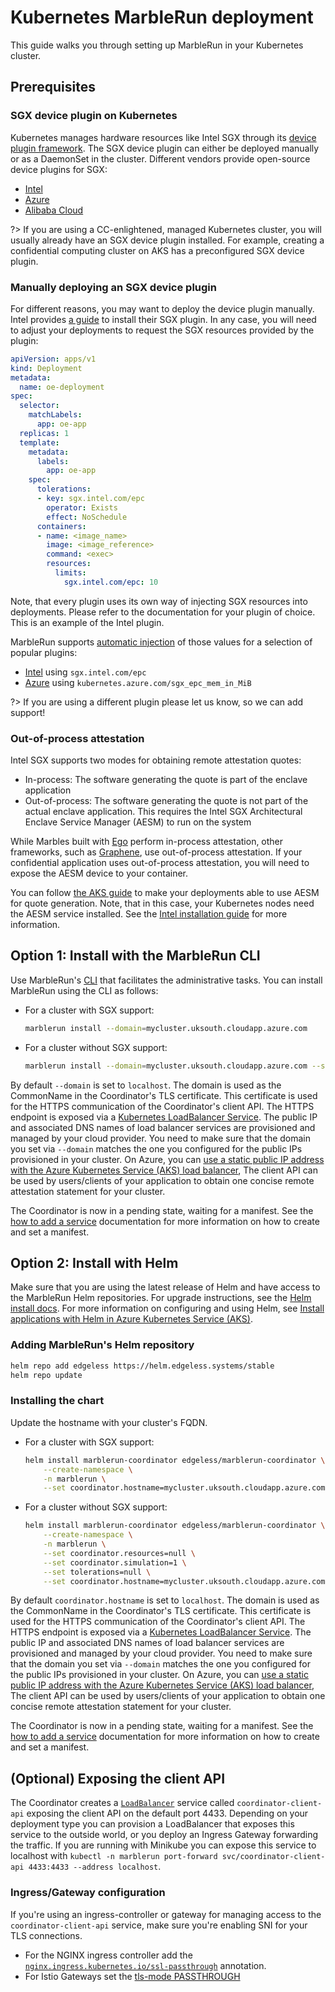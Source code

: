 # Kubernetes MarbleRun deployment

This guide walks you through setting up MarbleRun in your Kubernetes cluster.

## Prerequisites

### SGX device plugin on Kubernetes

Kubernetes manages hardware resources like Intel SGX through its [device plugin framework](https://kubernetes.io/docs/concepts/extend-kubernetes/compute-storage-net/device-plugins/).
The SGX device plugin can either be deployed manually or as a DaemonSet in the cluster. Different vendors provide open-source device plugins for SGX:

* [Intel](https://intel.github.io/intel-device-plugins-for-kubernetes/cmd/sgx_plugin/README.html)
* [Azure](https://github.com/Azure/aks-engine/blob/master/docs/topics/sgx.md#deploying-the-sgx-device-plugin)
* [Alibaba Cloud](https://github.com/AliyunContainerService/sgx-device-plugin)


?> If you are using a CC-enlightened, managed Kubernetes cluster, you will usually already have an SGX device plugin installed.
For example, creating a confidential computing cluster on AKS has a preconfigured SGX device plugin.

### Manually deploying an SGX device plugin

For different reasons, you may want to deploy the device plugin manually. Intel provides [a guide](https://intel.github.io/intel-device-plugins-for-kubernetes/cmd/sgx_plugin/README.html#installation) to install their SGX plugin.
In any case, you will need to adjust your deployments to request the SGX resources provided by the plugin:

```yaml
apiVersion: apps/v1
kind: Deployment
metadata:
  name: oe-deployment
spec:
  selector:
    matchLabels:
      app: oe-app
  replicas: 1
  template:
    metadata:
      labels:
        app: oe-app
    spec:
      tolerations:
      - key: sgx.intel.com/epc
        operator: Exists
        effect: NoSchedule
      containers:
      - name: <image_name>
        image: <image_reference>
        command: <exec>
        resources:
          limits:
            sgx.intel.com/epc: 10
```

Note, that every plugin uses its own way of injecting SGX resources into deployments. Please refer to the documentation for your plugin of choice. This is an example of the Intel plugin.

MarbleRun supports [automatic injection](features/auto-injection.md) of those values for a selection of popular plugins:

* [Intel](https://intel.github.io/intel-device-plugins-for-kubernetes/cmd/sgx_plugin/README.html) using `sgx.intel.com/epc`
* [Azure](https://github.com/Azure/aks-engine/blob/master/docs/topics/sgx.md#deploying-the-sgx-device-plugin) using `kubernetes.azure.com/sgx_epc_mem_in_MiB`

?> If you are using a different plugin please let us know, so we can add support!


### Out-of-process attestation

Intel SGX supports two modes for obtaining remote attestation quotes:
* In-process: The software generating the quote is part of the enclave application
* Out-of-process: The software generating the quote is not part of the actual enclave application. This requires the Intel SGX Architectural Enclave Service Manager (AESM) to run on the system

While Marbles built with [Ego](building-services/ego.md) perform in-process attestation, other frameworks, such as [Graphene](building-services/graphene.md), use out-of-process attestation.
If your confidential application uses out-of-process attestation, you will need to expose the AESM device to your container.

You can follow [the AKS guide](https://docs.microsoft.com/en-us/azure/confidential-computing/confidential-nodes-out-of-proc-attestation) to make your deployments able to use AESM for quote generation. Note, that in this case, your Kubernetes nodes need the AESM service installed. See the [Intel installation guide](https://download.01.org/intel-sgx/sgx-linux/2.12/docs/Intel_SGX_Installation_Guide_Linux_2.12_Open_Source.pdf) for more information.

## Option 1: Install with the MarbleRun CLI

Use MarbleRun's [CLI](reference/cli.md) that facilitates the administrative tasks.
You can install MarbleRun using the CLI as follows:

* For a cluster with SGX support:

    ```bash
    marblerun install --domain=mycluster.uksouth.cloudapp.azure.com
    ```

* For a cluster without SGX support:

    ```bash
    marblerun install --domain=mycluster.uksouth.cloudapp.azure.com --simulation
    ```

By default `--domain` is set to `localhost`.
The domain is used as the CommonName in the Coordinator's TLS certificate.
This certificate is used for the HTTPS communication of the Coordinator's client API.
The HTTPS endpoint is exposed via a [Kubernetes LoadBalancer Service](https://kubernetes.io/docs/concepts/services-networking/service/#loadbalancer).
The public IP and associated DNS names of load balancer services are provisioned and managed by your cloud provider.
You need to make sure that the domain you set via `--domain` matches the one you configured for the public IPs provisioned in your cluster.
On Azure, you can [use a static public IP address with the Azure Kubernetes Service (AKS) load balancer](https://docs.microsoft.com/en-us/azure/aks/static-ip#create-a-static-ip-address),
The client API can be used by users/clients of your application to obtain one concise remote attestation statement for your cluster.

The Coordinator is now in a pending state, waiting for a manifest.
See the [how to add a service](workflows/add-service.md) documentation for more information on how to create and set a manifest.

## Option 2: Install with Helm

Make sure that you are using the latest release of Helm and have access to the MarbleRun Helm repositories. For upgrade instructions, see the [Helm install docs](https://docs.helm.sh/using_helm/#installing-helm). For more information on configuring and using Helm, see [Install applications with Helm in Azure Kubernetes Service (AKS)](https://docs.microsoft.com/en-us/azure/aks/kubernetes-helm).

### Adding MarbleRun's Helm repository

```bash
helm repo add edgeless https://helm.edgeless.systems/stable
helm repo update
```

### Installing the chart

Update the hostname with your cluster's FQDN.

* For a cluster with SGX support:

    ```bash
    helm install marblerun-coordinator edgeless/marblerun-coordinator \
        --create-namespace \
        -n marblerun \
        --set coordinator.hostname=mycluster.uksouth.cloudapp.azure.com
    ```

* For a cluster without SGX support:

    ```bash
    helm install marblerun-coordinator edgeless/marblerun-coordinator \
        --create-namespace \
        -n marblerun \
        --set coordinator.resources=null \
        --set coordinator.simulation=1 \
        --set tolerations=null \
        --set coordinator.hostname=mycluster.uksouth.cloudapp.azure.com
    ```

By default `coordinator.hostname` is set to `localhost`.
The domain is used as the CommonName in the Coordinator's TLS certificate.
This certificate is used for the HTTPS communication of the Coordinator's client API.
The HTTPS endpoint is exposed via a [Kubernetes LoadBalancer Service](https://kubernetes.io/docs/concepts/services-networking/service/#loadbalancer).
The public IP and associated DNS names of load balancer services are provisioned and managed by your cloud provider.
You need to make sure that the domain you set via `--domain` matches the one you configured for the public IPs provisioned in your cluster.
On Azure, you can [use a static public IP address with the Azure Kubernetes Service (AKS) load balancer](https://docs.microsoft.com/en-us/azure/aks/static-ip#create-a-static-ip-address),
The client API can be used by users/clients of your application to obtain one concise remote attestation statement for your cluster.

The Coordinator is now in a pending state, waiting for a manifest.
See the [how to add a service](workflows/add-service.md) documentation for more information on how to create and set a manifest.
## (Optional) Exposing the client API

The Coordinator creates a [`LoadBalancer`](https://kubernetes.io/docs/concepts/services-networking/service/#loadbalancer) service called `coordinator-client-api` exposing the client API on the default port 4433.
Depending on your deployment type you can provision a LoadBalancer that exposes this service to the outside world, or you deploy an Ingress Gateway forwarding the traffic.
If you are running with Minikube you can expose this service to localhost with `kubectl -n marblerun port-forward svc/coordinator-client-api 4433:4433 --address localhost`.

### Ingress/Gateway configuration

If you're using an ingress-controller or gateway for managing access to the `coordinator-client-api` service, make sure you're enabling SNI for your TLS connections.

* For the NGINX ingress controller add the [`nginx.ingress.kubernetes.io/ssl-passthrough`](https://kubernetes.github.io/ingress-nginx/user-guide/nginx-configuration/annotations/#ssl-passthrough) annotation.
* For Istio Gateways set the [tls-mode PASSTHROUGH](https://istio.io/latest/docs/tasks/traffic-management/ingress/ingress-sni-passthrough/#configure-an-ingress-gateway)
